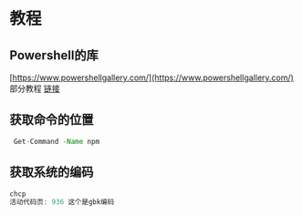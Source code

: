 # 教程

## Powershell的库

[https://www.powershellgallery.com/](https://www.powershellgallery.com/)  
部分教程  [链接](https://www.computerperformance.co.uk/powershell/)

## 获取命令的位置

```java
 Get-Command -Name npm
```

## 获取系统的编码

```java
chcp
活动代码页: 936 这个是gbk编码
```
